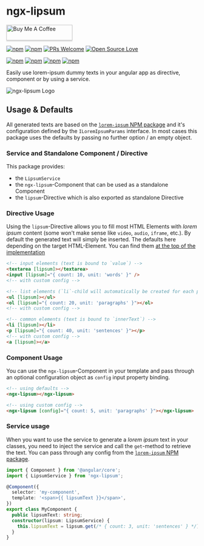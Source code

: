 # ngx-lipsum

<a href="https://www.buymeacoffee.com/dkoppenhagen" target="_blank"><img src="https://www.buymeacoffee.com/assets/img/custom_images/orange_img.png" alt="Buy Me A Coffee" style="height: 41px !important;width: 174px !important;box-shadow: 0px 3px 2px 0px rgba(190, 190, 190, 0.5) !important;-webkit-box-shadow: 0px 3px 2px 0px rgba(190, 190, 190, 0.5) !important;" ></a>

[![npm](https://img.shields.io/npm/v/ngx-lipsum.svg)](https://www.npmjs.com/package/ngx-lipsum)
[![npm](https://img.shields.io/npm/l/ngx-lipsum.svg)](https://www.npmjs.com/package/ngx-lipsum)
[![PRs Welcome](https://img.shields.io/badge/PRs-welcome-brightgreen.svg)](http://makeapullrequest.com)
[![Open Source Love](https://badges.frapsoft.com/os/v1/open-source.svg?v=102)](https://github.com/ellerbrock/open-source-badge/)

[![npm](https://img.shields.io/npm/dw/ngx-lipsum.svg)](https://www.npmjs.com/package/ngx-lipsum)
[![npm](https://img.shields.io/npm/dm/ngx-lipsum.svg)](https://www.npmjs.com/package/ngx-lipsum)
[![npm](https://img.shields.io/npm/dy/ngx-lipsum.svg)](https://www.npmjs.com/package/ngx-lipsum)
[![npm](https://img.shields.io/npm/dt/ngx-lipsum.svg)](https://www.npmjs.com/package/ngx-lipsum)

Easily use lorem-ipsum dummy texts in your angular app as directive, component or by using a service.

![ngx-lipsum Logo](https://github.com/d-koppenhagen/ngx-lipsum/raw/main/assets/lipsum-logo.svg)

## Usage & Defaults

All generated texts are based on the [`lorem-ipsum` NPM package](https://www.npmjs.com/package/lorem-ipsum#using-the-function) and it's configuration defined by the `ILoremIpsumParams` interface.
In most cases this package uses the defaults by passing no further option / an empty object.

### Service and Standalone Component / Directive

This package provides:

- the `LipsumService`
- the `ngx-lipsum`-Component that can be used as a standalone Component
- the `lipsum`-Directive which is also exported as standalone Directive

### Directive Usage

Using the `lipsum`-Directive allows you to fill most HTML Elements with _lorem ipsum_ content (some won't make sense like `video`, `audio`, `iframe`, etc.).
By default the generated text will simply be inserted.
The defaults here depending on the target HTML-Element. You can find them [at the top of the implementation ](https://github.com/d-koppenhagen/ngx-lipsum/tree/main/projects/ngx-lipsum/src/lib/lipsum.directive.ts)

```html
<!-- input elements (text is bound to `value`) -->
<textarea [lipsum]></textarea>
<input [lipsum]="{ count: 10, unit: 'words' }" />
<!-- with custom config -->

<!-- list elements (`li`-child will automatically be created for each paragraph) -->
<ul [lipsum]></ul>
<ol [lipsum]="{ count: 20, unit: 'paragraphs' }"></ol>
<!-- with custom config -->

<!-- common elements (text is bound to `innerText`) -->
<li [lipsum]></li>
<p [lipsum]="{ count: 40, unit: 'sentences' }"></p>
<!-- with custom config -->
<a [lipsum]></a>
```

### Component Usage

You can use the `ngx-lipsum`-Component in your template and pass through an optional configuration object as `config` input property binding.

```html
<!-- using defaults -->
<ngx-lipsum></ngx-lipsum>

<!-- using custom config -->
<ngx-lipsum [config]="{ count: 5, unit: 'paragraphs' }"></ngx-lipsum>
```

### Service usage

When you want to use the service to generate a _lorem ipsum_ text in your classes, you need to inject the service and call the `get`-method to retrieve the text.
You can pass through any config from the [`lorem-ipsum` NPM package](https://www.npmjs.com/package/lorem-ipsum#using-the-function).

```ts
import { Component } from '@angular/core';
import { LipsumService } from 'ngx-lipsum';

@Component({
  selector: 'my-component',
  template: '<span>{{ lipsumText }}</span>',
})
export class MyComponent {
  public lipsumText: string;
  constructor(lipsum: LipsumService) {
    this.lipsumText = lipsum.get(/* { count: 3, unit: 'sentences' } */);
  }
}
```
